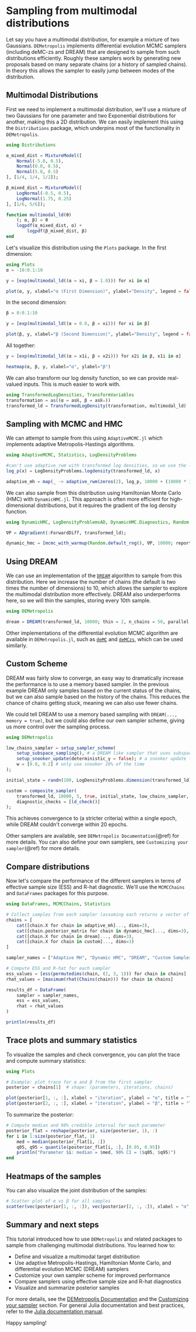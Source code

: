 # Sampling from multimodal distributions

Let say you have a multimodal distribution, for example a mixture of two Gaussians.
`DEMetropolis` implements differential evolution MCMC samplers (including deMC-zs and DREAM) that are designed to sample from such distributions efficiently.
Roughly these samplers work by generating new proposals based on many separate chains (or a history of sampled chains).
In theory this allows the sampler to easily jump between modes of the distribution.

## Multimodal Distributions

First we need to implement a multimodal distribution, we'll use a mixture of two Gaussians for one parameter and two Exponential distributions for another, making this a 2D distribution.
We can easily implement this using the `Distributions` package, which underpins most of the functionality in `DEMetropolis`.

```julia
using Distributions

α_mixed_dist = MixtureModel([
    Normal(-5.0, 0.5),
    Normal(0.0, 0.5),
    Normal(5.0, 0.5)
], [1/4, 1/4, 1/2]);

β_mixed_dist = MixtureModel([
    LogNormal(-0.5, 0.5),
    LogNormal(1.75, 0.25)
], [1/6, 5/6]);

function multimodal_ld(θ)
    (; α, β) = θ
    logpdf(α_mixed_dist, α) +
        logpdf(β_mixed_dist, β)
end
```

Let's visualize this distribution using the `Plots` package.
In the first dimension:
```julia
using Plots
α = -10:0.1:10

y = [exp(multimodal_ld((α = xi, β = 1.0))) for xi in α]

plot(α, y, xlabel="α (First Dimension)", ylabel="Density", legend = false)
```

In the second dimension:
```julia
β = 0:0.1:10

y = [exp(multimodal_ld((α = 0.0, β = xi))) for xi in β]

plot(β, y, xlabel="β (Second Dimension)", ylabel="Density", legend = false)
```

All together:
```julia
y = [exp(multimodal_ld((α = x1i, β = x2i))) for x2i in β, x1i in α]

heatmap(α, β, y, xlabel="α", ylabel="β")
```

We can also transform our log density function, so we can provide real-valued inputs. This is much easier to work with.

```julia
using TransformedLogDensities, TransformVariables
transformation = as((α = asℝ, β = asℝ₊))
transformed_ld = TransformedLogDensity(transformation, multimodal_ld)
```

## Sampling with MCMC and HMC

We can attempt to sample from this using `AdaptiveMCMC.jl` which implements adaptive Metropolis-Hastings algorithms.

```julia
using AdaptiveMCMC, Statistics, LogDensityProblems

#can't use adaptive_rwm with transformed log densities, so we use the log density directly
log_p(x) = LogDensityProblems.logdensity(transformed_ld, x)

adaptive_mh = map(_ -> adaptive_rwm(zeros(2), log_p, 10000 + (10000 * 10); algorithm=:am, b = 10000, thin = 10), 1:3);
```

We can also sample from this distribution using Hamiltonian Monte Carlo (HMC) with `DynamicHMC.jl`.
This approach is often more efficient for high-dimensional distributions, but it requires the gradient of the log density function.

```julia
using DynamicHMC, LogDensityProblemsAD, DynamicHMC.Diagnostics, Random;

∇P = ADgradient(:ForwardDiff, transformed_ld);

dynamic_hmc = [mcmc_with_warmup(Random.default_rng(), ∇P, 10000; reporter = ProgressMeterReport()) for _ in 1:3];
```

## Using DREAM

We can use an implementation of the [`DREAM`](@ref) algorithm to sample from this distribution.
Here we increase the number of chains (the default is two times the number of dimensions) to 10, which allows the sampler to explore the multimodal distribution more effectively. DREAM also underperforms here, so we will thin the samples, storing every 10th sample.

```julia
using DEMetropolis

dream = DREAM(transformed_ld, 10000; thin = 2, n_chains = 50, parallel = true);
```

Other implementations of the differential evolution MCMC algorithm are available in `DEMetropolis.jl`, such as [`deMC`](@ref) and [`deMCzs`](@ref), which can be used similarly.

## Custom Scheme

DREAM was fairly slow to converge, an easy way to dramatically increase the performance is to use a memory based sampler. In the previous example DREAM only samples based on the current status of the chains, but we can also sample based on the history of the chains. This reduces the chance of chains getting stuck, meaning we can also use fewer chains.

We could tell DREAM to use a memory based sampling with `DREAM(..., memory = true)`, but we could also define our own sampler scheme, giving us more control over the sampling process.

```julia
using DEMetropolis

low_chains_sampler = setup_sampler_scheme(
    setup_subspace_sampling(), # a DREAM like sampler that uses subspace sampling
    setup_snooker_update(deterministic_γ = false); # a snooker update for better exploration
    w = [0.8, 0.2] # only use snooker 20% of the time
);

initial_state = randn(100, LogDensityProblems.dimension(transformed_ld));

custom = composite_sampler(
    transformed_ld, 10000, 5, true, initial_state, low_chains_sampler, R̂_stopping_criteria(1.05);
    diagnostic_checks = [ld_check()]
);
```

This achieves convergence to (a stricter criteria) within a single epoch, while DREAM couldn't converge within 20 epochs.

Other samplers are available, see `DEMetropolis Documentation`(@ref) for more details.
You can also define your own samplers, see `Customizing your sampler`(@ref) for more details.

## Compare distributions

Now let's compare the performance of the different samplers in terms of effective sample size (ESS) and R-hat diagnostic. We'll use the `MCMCChains` and `DataFrames` packages for this purpose.

```julia
using DataFrames, MCMCChains, Statistics

# Collect samples from each sampler (assuming each returns a vector of chains or samples)
chains = [
    cat([chain.X for chain in adaptive_mh]..., dims=3),
    cat([chain.posterior_matrix for chain in dynamic_hmc]..., dims=3),
    cat([chain.X for chain in dream]..., dims=3),
    cat([chain.X for chain in custom]..., dims=3)
]

sampler_names = ["Adaptive MH", "Dynamic HMC", "DREAM", "Custom Sampler"]

# Compute ESS and R-hat for each sampler
ess_values = [ess(permutedims(chain, (2, 3, 1))) for chain in chains]
rhat_values = [maximum(rhat(Chains(chain))) for chain in chains]

results_df = DataFrame(
    sampler = sampler_names,
    ess = ess_values,
    rhat = rhat_values
)

println(results_df)
```

## Trace plots and summary statistics

To visualize the samples and check convergence, you can plot the trace and compute summary statistics:

```julia
using Plots

# Example: plot trace for α and β from the first sampler
posterior = chains[1]  # shape: (parameters, iterations, chains)

plot(posterior[1, :, :], xlabel = "iteration", ylabel = "α", title = "Trace plot for α")
plot(posterior[2, :, :], xlabel = "iteration", ylabel = "β", title = "Trace plot for β")
```

To summarize the posterior:

```julia
# Compute median and 90% credible interval for each parameter
posterior_flat = reshape(posterior, size(posterior, 1), :)
for i in 1:size(posterior_flat, 1)
    med = median(posterior_flat[i, :])
    q05, q95 = quantile(posterior_flat[i, :], [0.05, 0.95])
    println("Parameter $i: median = $med, 90% CI = ($q05, $q95)")
end
```

## Heatmaps of the samples

You can also visualize the joint distribution of the samples:

```julia
# Scatter plot of α vs β for all samples
scatter(vec(posterior[1, :, :]), vec(posterior[2, :, :]), xlabel = "α", ylabel = "β", title = "Joint posterior samples")
```

## Summary and next steps

This tutorial introduced how to use `DEMetropolis` and related packages to sample from challenging multimodal distributions. You learned how to:

- Define and visualize a multimodal target distribution
- Use adaptive Metropolis-Hastings, Hamiltonian Monte Carlo, and differential evolution MCMC (DREAM) samplers
- Customize your own sampler scheme for improved performance
- Compare samplers using effective sample size and R-hat diagnostics
- Visualize and summarize posterior samples

For more details, see the [DEMetropolis Documentation](@ref) and the [Customizing your sampler](@ref) section. For general Julia documentation and best practices, refer to the [Julia documentation manual](https://docs.julialang.org/en/v1/manual/documentation/).

Happy sampling!

